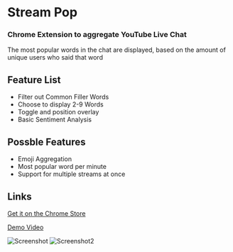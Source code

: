 # Stream Pop
### Chrome Extension to aggregate YouTube Live Chat
The most popular words in the chat are displayed, based on the amount of unique users who said that word

## Feature List
  * Filter out Common Filler Words
  * Choose to display 2-9 Words
  * Toggle and position overlay
  * Basic Sentiment Analysis


## Possble Features
  * Emoji Aggregation
  * Most popular word per minute
  * Support for multiple streams at once

## Links

[Get it on the Chrome Store](https://chrome.google.com/webstore/detail/stream-pop/onfcfagccpilhldmccmbfgidbcfigbjk?hl=en&)

[Demo Video](https://www.youtube.com/watch?v=CbGKLmu75EY)

![Screenshot](https://i.imgur.com/Dv2rREr.jpg "Screenshot")
![Screenshot2](https://i.imgur.com/AGaIrp8.jpg "Screenshot2")
